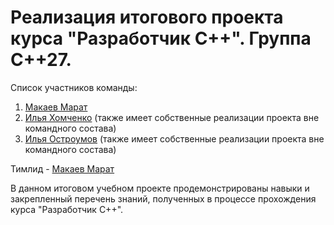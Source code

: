 # Реализация итогового проекта курса "Разработчик С++". Группа С++27.
Cписок участников команды:

1) [Макаев Марат](https://github.com/marat-mak) 
2) [Илья Хомченко](https://github.com/RodgerPetrovich) (также имеет собственные реализации проекта вне командного состава)
3) [Илья Остроумов](https://github.com/Medium1191) (также имеет собственные реализации проекта вне командного состава)
          
Тимлид - [Макаев Марат](https://github.com/marat-mak)  
  
В данном итоговом учебном проекте продемонстрированы навыки и закрепленный перечень знаний, полученных в процессе прохождения курса "Разработчик С++".
